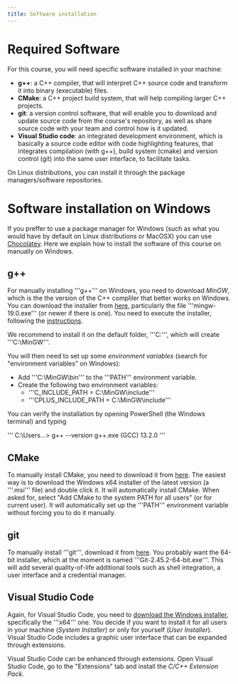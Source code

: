 ```yaml
---
title: Software installation
---
```

# Required Software

For this course, you will need specific software installed in your machine:

- **g++**: a C++ compiler, that will interpret C++ source code and transform it into binary (executable) files.
- **CMake**: a C++ project build system, that will help compiling larger C++ projects.
- **git**: a version control software, that will enable you to download and update source code from the course's repository, as well as share source code with your team and control how is it updated.
- **Visual Studio code**: an integrated development environment, which is basically a source code editor with code highlighting features, that integrates compilation (with g++), build system (cmake) and version control (git) into the same user interface, to facilitate tasks.

On Linux distributions, you can install it through the package managers/software repositories. 

# Software installation on Windows

If you preffer to use a package manager for Windows (such as what you would have by default on Linux distributions or MacOSX) you can use [Chocolatey](https://chocolatey.org/). Here we explain how to install the software of this course on manually on Windows.

## g++

For manually installing '''g++''' on Windows, you need to download *MinGW*, which is the the version of the C++ compliler that better works on Windows. You can download the installer from [here](https://nuwen.net/mingw.html), particularly the file '''mingw-19.0.exe''' (or newer if there is one). You need to execute the installer, following the [instructions](https://nuwen.net/mingw.html#install).

We recommend to install it on the default folder, '''C:\''', which will create '''C:\MinGW'''. 

You will then need to set up some *environment variables* (search for "environment variables" on Windows):
- Add '''C:\MinGW\bin''' to the '''PATH''' environment variable.
- Create the following two environment variables:
    - '''C_INCLUDE_PATH = C:\MinGW\include'''
    - '''CPLUS_INCLUDE_PATH = C:\MinGW\include'''

You can verify the installation by opening PowerShell (the Windows terminal) and typing

'''
C:\Users\...> g++ --version
g++.exe (GCC) 13.2.0
'''

## CMake

To manually install CMake, you need to download it from [here](https://cmake.org/download/). The easiest way is to download the Windows x64 installer of the latest version (a '''.msi''' file) and double click it. It will automatically install CMake. When asked for, select "Add CMake to the system PATH for all users" (or for current user). It will automatically set up the '''PATH''' environment variable without forcing you to do it manually.

## git

To manually install '''git''', download it from [here](https://github.com/git-for-windows/git/releases/latest). You probably want the 64-bit installer, which at the moment is named '''Git-2.45.2-64-bit.exe'''. This will add several quality-of-life additional tools such as shell integration, a user interface and a credential manager.

## Visual Studio Code

Again, for Visual Studio Code, you need to [download the Windows installer](https://code.visualstudio.com/Download), specifically the '''x64''' one. You decide if you want to install it for all users in your machine (*System Installer*) or only for yourself (*User Installer*). Visual Studio Code includes a graphic user interface that can be expanded through extensions. 

Visual Studio Code can be enhanced through extensions. Open Visual Studio Code, go to the "Extensions" tab and install the *C/C++ Extension Pack*.


